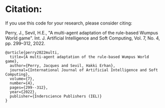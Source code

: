 # Citation:

If you use this code for your research, please consider citing:

Perry, J., Sevil, H.E., "A multi-agent adaptation of the rule-based Wumpus World game". Int. J. Artificial Intelligence and Soft Computing, Vol. 7, No. 4, pp. 299–312, 2022.

```
@article{perry2022multi,
  title={A multi-agent adaptation of the rule-based Wumpus World game},
  author={Perry, Jacques and Sevil, Hakki Erhan},
  journal={International Journal of Artificial Intelligence and Soft Computing},
  volume={7},
  number={4},
  pages={299--312},
  year={2022},
  publisher={Inderscience Publishers (IEL)}
}
```
